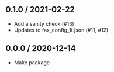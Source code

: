 0.1.0 / 2021-02-22
--------------------
- Add a sanity check (#13)
- Updates to fax_config_1t.json (#11, #12)

0.0.0 / 2020-12-14
--------------------
- Make package
